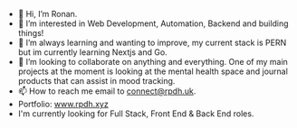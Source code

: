 - 👋 Hi, I’m Ronan.
- 👀 I’m interested in Web Development, Automation, Backend and building things! 
- 🌱 I’m always learning and wanting to improve, my current stack is PERN but im currently learning Nextjs and Go.
- 💞️ I’m looking to collaborate on anything and everything. One of my main projects at the moment is looking at the mental health space and journal products that can assist in mood tracking. 
- 📫 How to reach me email to connect@rpdh.uk.
- Portfolio: www.rpdh.xyz
- I'm currently looking for Full Stack, Front End & Back End roles. 

<!---
devsnotdeus/devsnotdeus is a ✨ special ✨ repository because its `README.md` (this file) appears on your GitHub profile.
You can click the Preview link to take a look at your changes.
--->
